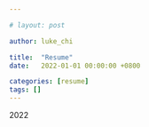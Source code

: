 ```yaml
---

# layout: post

author: luke_chi

title:  "Resume"
date:   2022-01-01 00:00:00 +0800

categories: [resume]
tags: []
---
```


2022

